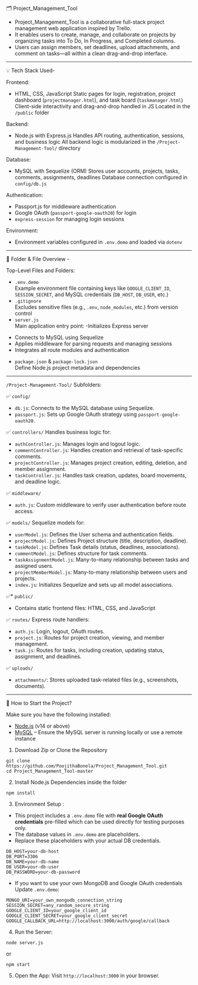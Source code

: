 🗂️ Project_Management_Tool

* Project_Management_Tool is a collaborative full-stack project management web application inspired by Trello.
* It enables users to create, manage, and collaborate on projects by organizing tasks into To Do, In Progress, and Completed columns. 
* Users can assign members, set deadlines, upload attachments, and comment on tasks—all within a clean drag-and-drop interface.

-----------------------------------------------------------------------------------------------------------------------------------------------------------------------------

💡 Tech Stack Used-

Frontend:
* HTML, CSS, JavaScript
 Static pages for login, registration, project dashboard (`projectmanager.html`), and task board (`taskmanager.html`)
 Client-side interactivity and drag-and-drop handled in JS
 Located in the `/public` folder

Backend:
* Node.js with Express.js
 Handles API routing, authentication, sessions, and business logic
 All backend logic is modularized in the `/Project-Management-Tool/` directory

Database:
* MySQL with Sequelize (ORM)
 Stores user accounts, projects, tasks, comments, assignments, deadlines
 Database connection configured in `config/db.js`

Authentication:
* Passport.js for middleware authentication
* Google OAuth (`passport-google-oauth20`) for login
* `express-session` for managing login sessions

Environment:
* Environment variables configured in `.env.demo` and loaded via `dotenv`

-----------------------------------------------------------------------------------------------------------------------------------------------------------------------------

📁 Folder & File Overview -

Top-Level Files and Folders:

 * `.env.demo`  
  Example environment file containing keys like `GOOGLE_CLIENT_ID`, `SESSION_SECRET`, and MySQL credentials (`DB_HOST`, `DB_USER`, etc.)
 * `.gitignore`  
  Excludes sensitive files (e.g., `.env`, `node_modules`, etc.) from version control
 * `server.js`  
  Main application entry point:
  -Initializes Express server
  - Connects to MySQL using Sequelize
  - Applies middleware for parsing requests and managing sessions
  - Integrates all route modules and authentication
 * `package.json` & `package-lock.json`  
  Define Node.js project metadata and dependencies

---

 `/Project-Management-Tool/` Subfolders:
 
 ✅ `config/`
 * `db.js`: Connects to the MySQL database using Sequelize.
 * `passport.js`: Sets up Google OAuth strategy using `passport-google-oauth20`.

 ✅ `controllers/`
  Handles business logic for:
 * `authController.js`: Manages login and logout logic.
 * `commentController.js`: Handles creation and retrieval of task-specific comments.
 * `projectController.js`: Manages project creation, editing, deletion, and member assignment.
 * `taskController.js`: Handles task creation, updates, board movements, and deadline logic.

 ✅ `middleware/`
 * `auth.js`: Custom middleware to verify user authentication before route access.
 
 ✅ `models/`
 Sequelize models for:
 * `userModel.js`: Defines the User schema and authentication fields.
 * `projectModel.js`: Defines Project structure (title, description, deadline).
 * `taskModel.js`: Defines Task details (status, deadlines, associations).
 * `commentModel.js`: Defines structure for task comments.
 * `taskAssignmentModel.js`: Many-to-many relationship between tasks and assigned users.
 * `projectMemberModel.js`: Many-to-many relationship between users and projects.
 * `index.js`: Initializes Sequelize and sets up all model associations.

✅* `public/`  
* Contains static frontend files: HTML, CSS, and JavaScript

✅ `routes/`
Express route handlers:
* `auth.js`: Login, logout, OAuth routes.
* `project.js`: Routes for project creation, viewing, and member management.
* `task.js`: Routes for tasks, including creation, updating status, assignment, and deadlines.

✅ `uploads/`
* `attachments/`: Stores uploaded task-related files (e.g., screenshots, documents).


-----------------------------------------------------------------------------------------------------------------------------------------------------------------------------

 🚀 How to Start the Project?
 
 Make sure you have the following installed:
* [Node.js](https://nodejs.org/) (v14 or above)
* [MySQL](https://dev.mysql.com/downloads/installer/) – Ensure the MySQL server is running locally or use a remote instance


1. Download Zip or Clone the Repository
```
git clone https://github.com/PoojithaBonela/Project_Management_Tool.git
cd Project_Management_Tool-master
```
2. Install Node.js Dependencies inside the folder
```
npm install
```
3. Environment Setup :
* This project includes a `.env.demo` file with **real Google OAuth credentials** pre-filled which can be used directly for testing purposes only.
* The database values in `.env.demo` are placeholders.
* Replace these placeholders with your actual DB credentials.
```
DB_HOST=your-db-host
DB_PORT=3306
DB_NAME=your-db-name
DB_USER=your-db-user
DB_PASSWORD=your-db-password
```
* If you want to use your own MongoDB and Google OAuth credentials Update `.env.demo`:
```
MONGO_URI=your_own_mongodb_connection_string
SESSION_SECRET=any_random_secure_string
GOOGLE_CLIENT_ID=your_google_client_id
GOOGLE_CLIENT_SECRET=your_google_client_secret
GOOGLE_CALLBACK_URL=http://localhost:3000/auth/google/callback
```
4. Run the Server:
```
node server.js
```
or
```
npm start
```

5. Open the App:
Visit `http://localhost:3000` in your browser.

